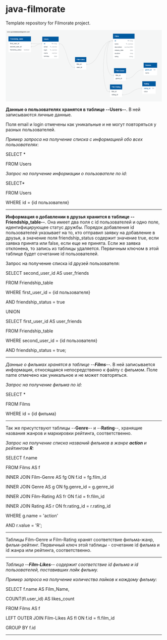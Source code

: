 # java-filmorate
Template repository for Filmorate project.

![FilmorateDBD](/images/FilmorateDataBaseDiagram.png)

__Данные о пользователях хранятся в таблице --Users--__. В ней записываются личные данные.

Поля email и login отмечены как уникальные и не могут повторяться у разных пользователей.

_Пример запроса на получение списка с информацией обо всех пользователях_:

SELECT *

FROM Users

_Запрос на получение информации о пользователе по id_:

SELECT*

FROM Users

WHERE id = {id пользователя}
___________________________________________________________________________________________

__Информация о добавлении в друзья хранится в таблице --Friendship_table--__. Она имеет два поля с id пользователей и одно поле,
идентифицирующее статус дружбы. Порядок добавления id пользователей указывает на то, кто отправил заявку на добавление 
в друзья, а значение поля friendship_status содержит значение true, если заявка принята или false, если еще не принята. 
Если же заявка отклонена, то запись из таблицы удаляется.
Первичным ключом в этой таблице будет сочетание id пользователей.

Запрос на получение списка id друзей пользователя:

SELECT second_user_id AS user_friends

FROM Friendship_table 

WHERE first_user_id = {id пользователя} 

AND friendship_status = true

UNION

SELECT first_user_id AS user_friends

FROM Friendship_table

WHERE second_user_id = {id пользователя}

AND friendship_status = true;
___________________________________________________________________________________________

_Данные о фильмах хранятся в таблице --**Films**--_. В ней записывается информация, относящаяся непосредственно к файлу с фильмом.
Поле name отмечено как уникальное и не может повторяться.

_Запрос на получение фильма по id:_

SELECT *

FROM Films

WHERE id = {id фильма}
___________________________________________________________________________________________

Так же присутствуют таблицы --**Genre**-- и --**Rating**--, хранящие названия жанров и маркировки рейтинга, соответственно.

_Запрос на получение списка названий фильмов в жанре **action** и рейтингом **R**:_

SELECT f.name

FROM Films AS f

INNER JOIN Film-Genre AS fg ON f.id = fg.film_id

INNER JOIN Genre AS g ON fg.genre_id = g.genre_id

INNER JOIN Film-Rating AS fr ON f.id = fr.film_id

INNER JOIN Rating AS r ON fr.rating_id = r.rating_id

WHERE g.name = 'action'

AND r.value = 'R';
___________________________________________________________________________________________

Таблицы Film-Genre и Film-Rating хранят соответствие фильма-жанр, фильм-рейтинг. Первичный ключ этой таблицы - сочетание
id фильма и id жанра или рейтинга, соответственно.
___________________________________________________________________________________________

_Таблица --**Film-Likes**-- содержит соответствие id фильма и id пользователей, поставивших лайк фильму._

_Пример запроса на получение количества лайков к каждому фильму:_

SELECT f.name AS Film_Name,

COUNT(fl.user_id) AS likes_count

FROM Films AS f

LEFT OUTER JOIN Film-Likes AS fl ON f.id = fl.film_id

GROUP BY f.id
______________________________________________________________________________________________